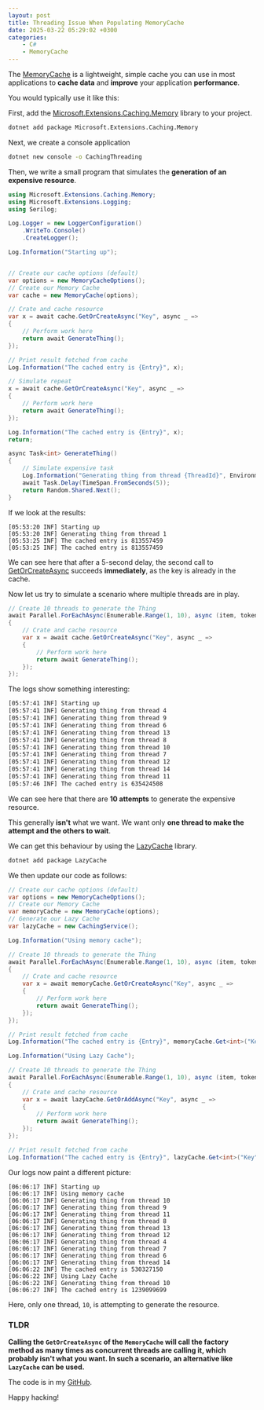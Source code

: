 ```yaml
---
layout: post
title: Threading Issue When Populating MemoryCache
date: 2025-03-22 05:29:02 +0300
categories:
    - C#
    - MemoryCache
---
```


The [MemoryCache](https://learn.microsoft.com/en-us/dotnet/api/microsoft.extensions.caching.memory?view=net-9.0-pp) is a lightweight, simple cache you can use in most applications to **cache data** and **improve** your application **performance**.

You would typically use it like this:

First, add the [Microsoft.Extensions.Caching.Memory](https://www.nuget.org/packages/microsoft.extensions.caching.memory/) library to your project.

```bash
dotnet add package Microsoft.Extensions.Caching.Memory
```

Next, we create a console application

```bash
dotnet new console -o CachingThreading
```

Then, we write a small program that simulates the **generation of an expensive resource**.

```c#
using Microsoft.Extensions.Caching.Memory;
using Microsoft.Extensions.Logging;
using Serilog;

Log.Logger = new LoggerConfiguration()
    .WriteTo.Console()
    .CreateLogger();

Log.Information("Starting up");


// Create our cache options (default)
var options = new MemoryCacheOptions();
// Create our Memory Cache
var cache = new MemoryCache(options);

// Crate and cache resource
var x = await cache.GetOrCreateAsync("Key", async _ =>
{
    // Perform work here
    return await GenerateThing();
});

// Print result fetched from cache
Log.Information("The cached entry is {Entry}", x);

// Simulate repeat
x = await cache.GetOrCreateAsync("Key", async _ =>
{
    // Perform work here
    return await GenerateThing();
});

Log.Information("The cached entry is {Entry}", x);
return;

async Task<int> GenerateThing()
{
    // Simulate expensive task
    Log.Information("Generating thing from thread {ThreadId}", Environment.CurrentManagedThreadId);
    await Task.Delay(TimeSpan.FromSeconds(5));
    return Random.Shared.Next();
}
```

If we look at the results:

```plaintexst
[05:53:20 INF] Starting up
[05:53:20 INF] Generating thing from thread 1
[05:53:25 INF] The cached entry is 813557459
[05:53:25 INF] The cached entry is 813557459
```

We can see here that after a 5-second delay, the second call to [GetOrCreateAsync](https://learn.microsoft.com/en-us/dotnet/api/microsoft.extensions.caching.memory.cacheextensions.getorcreateasync?view=net-9.0-pp) succeeds **immediately**, as the key is already in the cache.

Now let us try to simulate a scenario where multiple threads are in play.

```c#
// Create 10 threads to generate the Thing
await Parallel.ForEachAsync(Enumerable.Range(1, 10), async (item, token) =>
{
    // Crate and cache resource
    var x = await cache.GetOrCreateAsync("Key", async _ =>
    {
        // Perform work here
        return await GenerateThing();
    });
});
```

The logs show something interesting:

```bash
[05:57:41 INF] Starting up
[05:57:41 INF] Generating thing from thread 4
[05:57:41 INF] Generating thing from thread 9
[05:57:41 INF] Generating thing from thread 6
[05:57:41 INF] Generating thing from thread 13
[05:57:41 INF] Generating thing from thread 8
[05:57:41 INF] Generating thing from thread 10
[05:57:41 INF] Generating thing from thread 7
[05:57:41 INF] Generating thing from thread 12
[05:57:41 INF] Generating thing from thread 14
[05:57:41 INF] Generating thing from thread 11
[05:57:46 INF] The cached entry is 635424508
```

We can see here that there are **10 attempts** to generate the expensive resource.

This generally **isn't** what we want. We want only **one thread to make the attempt and the others to wait**.

We can get this behaviour by using the [LazyCache](https://github.com/alastairtree/LazyCache) library.

```c#
dotnet add package LazyCache
```

We then update our code as follows:

```c#
// Create our cache options (default)
var options = new MemoryCacheOptions();
// Create our Memory Cache
var memoryCache = new MemoryCache(options);
// Generate our Lazy Cache
var lazyCache = new CachingService();

Log.Information("Using memory cache");

// Create 10 threads to generate the Thing
await Parallel.ForEachAsync(Enumerable.Range(1, 10), async (item, token) =>
{
    // Crate and cache resource
    var x = await memoryCache.GetOrCreateAsync("Key", async _ =>
    {
        // Perform work here
        return await GenerateThing();
    });
});

// Print result fetched from cache
Log.Information("The cached entry is {Entry}", memoryCache.Get<int>("Key"));

Log.Information("Using Lazy Cache");

// Create 10 threads to generate the Thing
await Parallel.ForEachAsync(Enumerable.Range(1, 10), async (item, token) =>
{
    // Crate and cache resource
    var x = await lazyCache.GetOrAddAsync("Key", async _ =>
    {
        // Perform work here
        return await GenerateThing();
    });
});

// Print result fetched from cache
Log.Information("The cached entry is {Entry}", lazyCache.Get<int>("Key"));

```

Our logs now paint a different picture:

```plaintext
[06:06:17 INF] Starting up
[06:06:17 INF] Using memory cache
[06:06:17 INF] Generating thing from thread 10
[06:06:17 INF] Generating thing from thread 9
[06:06:17 INF] Generating thing from thread 11
[06:06:17 INF] Generating thing from thread 8
[06:06:17 INF] Generating thing from thread 13
[06:06:17 INF] Generating thing from thread 12
[06:06:17 INF] Generating thing from thread 4
[06:06:17 INF] Generating thing from thread 7
[06:06:17 INF] Generating thing from thread 6
[06:06:17 INF] Generating thing from thread 14
[06:06:22 INF] The cached entry is 530327150
[06:06:22 INF] Using Lazy Cache
[06:06:22 INF] Generating thing from thread 10
[06:06:27 INF] The cached entry is 1239099699
```

Here, only one thread, `10`, is attempting to generate the resource.

### TLDR

**Calling the `GetOrCreateAsync` of the `MemoryCache` will call the factory method as many times as concurrent threads are calling it, which probably isn't what you want. In such a scenario, an alternative like `LazyCache` can be used.**

The code is in my [GitHub](https://github.com/conradakunga/BlogCode/tree/master/2025-03-22%20-%20Cache%20Threading).

Happy hacking!
